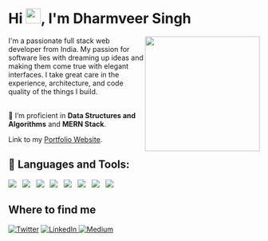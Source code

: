 <h1 align="left">Hi <img src="https://raw.githubusercontent.com/MartinHeinz/MartinHeinz/master/wave.gif" width="30px">, I'm Dharmveer Singh</h1>
<img align='right' src="https://achintya-portfolio.vercel.app/plane.gif" width="230">
I'm a passionate full stack web developer from India. My passion for software lies with dreaming up ideas and making them come true with elegant interfaces. I take great care in the experience, architecture, and code quality of the things I build.

<br/>
<br/>

🌱 I’m proficient in **Data Structures and Algorithms** and **MERN Stack**.


Link to my [Portfolio Website](https://dharmveer-singh.netlify.app/).


## 🚀 Languages and Tools:

<p>
            <img
                src="https://img.shields.io/badge/html5%20-%23e34f26.svg?&style=for-the-badge&logo=html5&logoColor=white" />&nbsp;&nbsp;
    <img src="https://img.shields.io/badge/TypeScript-007ACC?style=for-the-badge&logo=typescript&logoColor=white" />&nbsp;&nbsp;
    <img src="https://img.shields.io/badge/next.js-000000?style=for-the-badge&logo=nextdotjs&logoColor=white" />&nbsp;&nbsp;
    <img src="https://img.shields.io/badge/CSS3-1572B6?&style=for-the-badge&logo=css3&logoColor=white" />&nbsp;&nbsp;
    <img src="https://img.shields.io/badge/JavaScript-F7DF1E?style=for-the-badge&logo=javascript&logoColor=black" />&nbsp;&nbsp;
<img src="https://img.shields.io/badge/React-20232A?style=for-the-badge&logo=react&logoColor=61DAFB" />&nbsp;&nbsp;
<!-- <img src="https://img.shields.io/badge/Bootstrap-563D7C?style=for-the-badge&logo=bootstrap&logoColor=white">&nbsp;&nbsp; -->
<!-- <img src="https://img.shields.io/badge/MongoDB-4EA94B?style=for-the-badge&logo=mongodb&logoColor=white" />&nbsp;&nbsp; -->
<!--     <img src="https://img.shields.io/badge/figma-%23DD0031.svg?&style=for-the-badge&logo=redis&logoColor=white" />&nbsp;&nbsp; -->
            <img src="https://img.shields.io/badge/figma-47c9b1.svg?&style=for-the-badge&logo=figma&logoColor=white" />&nbsp;&nbsp;
<!--      <img src="https://uxwing.com/wp-content/themes/uxwing/download/10-brands-and-social-media/figma.svg?style=for-the-badge&logo=nodedotjs&logoColor=white" />&nbsp;&nbsp; -->
     <img src="https://img.shields.io/badge/npm-CB3837?style=for-the-badge&logo=npm&logoColor=white" />&nbsp;&nbsp;
<!--     <img src="https://img.shields.io/badge/Express.js-000000?style=for-the-badge&logo=express&logoColor=white" />&nbsp;&nbsp; -->
        </p>


## Where to find me
<p> <a href="https://twitter.com/DharmuBurning" target="_blank"><img alt="Twitter" src="https://img.shields.io/badge/twitter-%231DA1F2.svg?&style=for-the-badge&logo=twitter&logoColor=white" /></a> 
    <a href="https://www.linkedin.com/in/dharmveer-singh-54401020a/" target="_blank"><img alt="LinkedIn" src="https://img.shields.io/badge/linkedin-%230077B5.svg?&style=for-the-badge&logo=linkedin&logoColor=white" />
<!--             </a> <a href="https://medium.com/@vibrantachintya" target="_blank"><img alt="Medium" src="https://img.shields.io/badge/medium-%2312100E.svg?&style=for-the-badge&logo=medium&logoColor=white" /></a>  -->
            <a href="mailto:singhdharmu89@gmail.com" target="_blank"><img alt="Medium" src="https://img.shields.io/badge/Gmail-D14836?style=for-the-badge&logo=gmail&logoColor=white" /></a>
</p>
